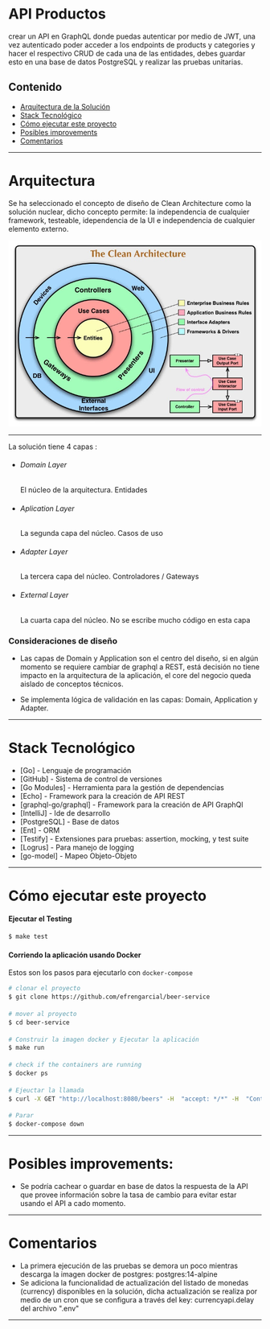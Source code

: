 ﻿# API Productos

crear un API en GraphQL donde puedas autenticar por medio de JWT, una
vez autenticado poder acceder a los endpoints de products y categories y hacer
el respectivo CRUD de cada una de las entidades, debes guardar esto en una
base de datos PostgreSQL y realizar las pruebas unitarias.

## Contenido

- [Arquitectura de la Solución](#arquitectura)
- [Stack Tecnológico](#stack-tecnológico)
- [Cómo ejecutar este proyecto](#cómo-ejecutar-este-proyecto)
- [Posibles improvements](#posibles-improvements)
- [Comentarios](#comentarios)

----

# Arquitectura

Se ha seleccionado el concepto de diseño de Clean Architecture como la solución nuclear, dicho concepto permite:
la independencia de cualquier framework, testeable, idependencia de la UI e independencia de cualquier elemento externo.

![plot](./images/cleanArc.jpg)

----
La solución tiene 4 capas :

* ###### Domain Layer
  El núcleo de la arquitectura. Entidades
* ###### Aplication Layer
  La segunda capa del núcleo. Casos de uso
* ###### Adapter Layer
  La tercera capa del núcleo. Controladores / Gateways
* ###### External Layer
  La cuarta capa del núcleo. No se escribe mucho código en esta capa

### Consideraciones de diseño

* Las capas de Domain y Application son el centro del diseño, si en algún momento se requiere cambiar de graphql a
  REST, está decisión no tiene impacto en la arquitectura de la aplicación, el core del negocio queda aislado de conceptos
  técnicos.


* Se implementa lógica de validación en las capas: Domain, Application y Adapter.

----

# Stack Tecnológico

* [Go] - Lenguaje de programación
* [GitHub] - Sistema de control de versiones
* [Go Modules] - Herramienta para la gestión de dependencias
* [Echo] - Framework para la creación de API REST
* [graphql-go/graphql] - Framework para la creación de API GraphQl 
* [IntelliJ] - Ide de desarrollo
* [PostgreSQL] - Base de datos
* [Ent] - ORM
* [Testify] - Extensiones para pruebas: assertion, mocking, y test suite
* [Logrus] - Para manejo de logging
* [go-model] - Mapeo Objeto-Objeto

----

# Cómo ejecutar este proyecto

#### Ejecutar el Testing

```bash
$ make test
```

#### Corriendo la aplicación usando Docker

Estos son los pasos para ejecutarlo con `docker-compose`

```bash
# clonar el proyecto
$ git clone https://github.com/efrengarcial/beer-service

# mover al proyecto
$ cd beer-service

# Construir la imagen docker y Ejecutar la aplicación 
$ make run

# check if the containers are running
$ docker ps

# Ejeuctar la llamada
$ curl -X GET "http://localhost:8080/beers" -H  "accept: */*" -H  "Content-Type: application/json-patch+json" 

# Parar
$ docker-compose down
```

----

# Posibles improvements:

* Se podría cachear o guardar en base de datos la respuesta de la API que provee información sobre la tasa de cambio
  para evitar estar usando el API a cado momento.

----

# Comentarios

* La primera ejecución de las pruebas se demora un poco mientras descarga la imagen docker de postgres:
  postgres:14-alpine
* Se adiciona la funcionalidad de actualización del listado de monedas (currency) disponibles en la solución, dicha
  actualización se realiza por medio de un cron que se configura a través del key: currencyapi.delay del archivo ".env"

----
